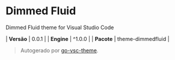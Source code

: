 # Dimmed Fluid

Dimmed Fluid theme for Visual Studio Code

| **Versão** | 0.0.1 |
| **Engine** | ^1.0.0 |
| **Pacote** | theme-dimmedfluid |

> Autogerado por [go-vsc-theme](https://github.com/natalbu/go-vsc-theme).
